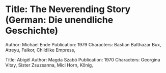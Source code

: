 # Title: The Neverending Story (German: Die unendliche Geschichte)
Author: Michael Ende
Publication: 1979
Characters:  Bastian Balthazar Bux, Atreyu, Falkor, Childlike Empress,

Title: Abigél
Author: Magda Szabó
Publication: 1970
Characters: Georgina Vitay, Sister Zsuzsanna, Mici Horn, Kőnig,